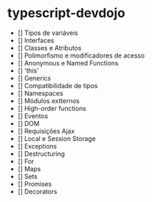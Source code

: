 # typescript-devdojo

- [] Tipos de variáveis
- [] Interfaces
- [] Classes e Atributos
- [] Polimorfismo e modificadores de acesso
- [] Anonymous e Named Functions
- [] 'this'
- [] Generics
- [] Compatibilidade de tipos
- [] Namespaces
- [] Módulos extternos
- [] High-order functions
- [] Eventos
- [] DOM
- [] Requisições Ajax
- [] Local e Session Storage
- [] Exceptions
- [] Destructuring
- [] For
- [] Maps
- [] Sets
- [] Promises
- [] Decorators
